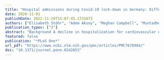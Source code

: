 ```yaml
---
title: "Hospital admissions during Covid-19 lock-down in Germany: Differences in discretionary and unavoidable cardiovascular events"
date: 2020-11-01
publishDate: 2022-11-29T15:07:45.173167Z
authors: ["Elisabeth Stöhr", "Adem Aksoy", "Meghan Campbell", "Muntadher Al Zaidi", "Can Öztürk", "Julia Vorloeper", "Jonas Lange", "Atsushi Sugiura", "Nihal Wilde", "Marc Ulrich Becher", "Christian Diepenseifen", "Ulrich Heister", "Georg Nickenig", "Sebastian Zimmer", "Vedat Tiyerili"]
publication_types: ["2"]
abstract: "Background A decline in hospitalization for cardiovascular events and catheter laboratory activation was reported for the United States and Italy during the initial stage of the Covid-19 pandemic of 2020. We report on the deployment of emergency services for cardiovascular events in a defined region in western Germany during the government-imposed lock-down period.  Methods We examined 5799 consecutive patients who were treated by emergency services for cardiovascular events during the Covid-19 pandemic (January 1 to April 30, 2020), and compared those to the corresponding time frame in 2019. Examining the emergency physicians’ records provided by nine locations in the area, we found a 20% overall decline in cardiovascular admissions.  Results The greatest reduction could be seen immediately following the government-imposed social restrictions. This reduction was mainly driven by a reduction in discretionary admissions for dizziness/syncope (-53%), heart failure (-38%), exacerbated COPD (-28%) and unstable angina (-23%), while unavoidable admissions for ST-elevation myocardial infarction (STEMI), cardiopulmonary resuscitation (CPR) and stroke were unchanged. There was a greater decline in emergency admissions for patients ≥60 years. There was also a greater reduction in emergency admissions for those living in urban areas compared to suburban areas.  Conclusions During the Covid-19 pandemic, a significant decline in hospitalization for cardiovascular events was observed during the government-enforced shutdown in a predefined area in western Germany. This reduction in admissions was mainly driven by “discretionary” cardiovascular events (unstable angina, heart failure, exacerbated COPD and dizziness/syncope), but events in which admission was unavoidable (CPR, STEMI and stroke) did not change."
featured: false
publication: "*PLoS One*"
url_pdf: "https://www.ncbi.nlm.nih.gov/pmc/articles/PMC7678984/"
doi: "10.1371/journal.pone.0242653"
---
```


